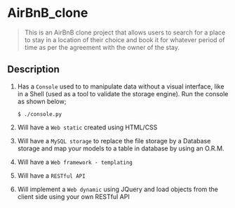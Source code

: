 # AirBnB_clone
> This is an AirBnB clone project that allows users to search for a place to stay in a location of their choice and book it for whatever period of time as per the agreement with the owner of the stay.

## Description
1. Has a `Console` used to to manipulate data without a visual interface, like in a Shell (used as a tool to validate the storage engine). Run the console as shown below;
   
   ```shell
   $ ./console.py
   ```

2. Will have a `Web static` created using HTML/CSS

3. Will have a `MySQL storage` to replace the file storage by a Database storage and map your models to a table in database by using an O.R.M.

4. Will have a `Web framework - templating`

5. Will have a `RESTful API`

6. Will implement a `Web dynamic` using JQuery and load objects from the client side using your own RESTful API